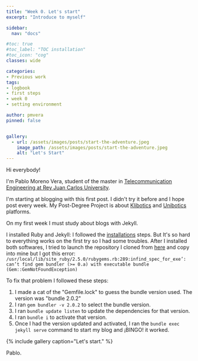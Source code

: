 ```yaml
---
title: "Week 0. Let's start"
excerpt: "Introduce to myself"

sidebar:
  nav: "docs"

#toc: true
#toc_label: "TOC installation"
#toc_icon: "cog"
classes: wide

categories:
- Previous work
tags:
- logbook
- first steps
- week 0
- setting environment

author: pmvera
pinned: false


gallery:
  - url: /assets/images/posts/start-the-adventure.jpeg
    image_path: /assets/images/posts/start-the-adventure.jpeg
    alt: "Let's Start"
---
```


Hi everybody!

I'm Pablo Moreno Vera, student of the master in [Telecommunication Engineering at
Rey Juan Carlos University](https://www.urjc.es/estudios/master/872-ingenieria-de-telecomunicacion).

I'm starting at blogging with this first post. I didn't try it before and I hope post every week.
My Post-Degree Project is about [Klibotics](https://kibotics.org/) and [Unibotics](https://unibotics.org/) platforms.

On my first week I must study about blogs with Jekyll.

I installed Ruby and Jekyll: I followed the [installations](https://github.com/RoboticsLabURJC/2019-tfm-ignacio-arranz/tree/master/docs_template) steps. But It's
so hard to everything works on the first try so I had some troubles. After I installed both softwares, I tried to launch the repository I cloned from [here](https://github.com/RoboticsLabURJC/2019-tfm-ignacio-arranz/tree/master/docs_template)
and copy into mine but I got this error: `/usr/local/lib/site_ruby/2.5.0/rubygems.rb:289:infind_spec_for_exe’: can’t find gem bundler (>= 0.a) with executable bundle (Gem::GemNotFoundException)`

To fix that problem I followed these steps:
1. I made a cat of the "Gemfile.lock" to guess the bundle version used. The version was "bundle 2.0.2"
2. I ran `gem bundler -v 2.0.2` to select the bundle version.
3. I ran `bundle update listen` to update the dependencies for that version.
4. I ran `bundle i` to activate that version.
5. Once I had the version updated and activated, I ran the `bundle exec jekyll serve` command to start my blog and ¡BINGO! it worked.

{% include gallery caption="Let's start." %}

Pablo.
